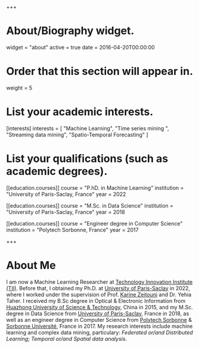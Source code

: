 +++
# About/Biography widget.
widget = "about"
active = true
date = 2016-04-20T00:00:00

# Order that this section will appear in.
weight = 5

# List your academic interests.
[interests]
  interests = [
	"Machine Learning",
	"Time series mining ",
	"Streaming data mining",
	"Spatio-Temporal Forecasting"
  ]

# List your qualifications (such as academic degrees).
[[education.courses]]
  course = "P.hD. in Machine Learning"
  institution = "University of Paris-Saclay, France"
  year = 2022

[[education.courses]]
  course = "M.Sc. in Data Science"
  institution = "University of Paris-Saclay, France"
  year = 2018

[[education.courses]]
  course = "Engineer degree in Computer Science"
  institution = "Polytech Sorbonne, France"
  year = 2017


+++
# About Me

I am now a Machine Learning Researcher at [Technology Innovation Institute (TII)](https://www.tii.ae/). Before that, I obtained my Ph.D. at [University of Paris-Saclay](https://www.universite-paris-saclay.fr/en) in 2022, where I worked under the supervision of Prof. [Karine Zeitouni](https://pages.david.uvsq.fr/kzeitouni/) and Dr. Yehia Taher. I received my B.Sc degree in Optical & Electronic Information from [Huazhong University of Science & Technology](http://english.hust.edu.cn), China in 2015, and my M.Sc. degree in Data Science from [University of Paris-Saclay](https://www.universite-paris-saclay.fr/en), France in 2018, as well as an engineer degree in Computer Science from [Polytech Sorbonne](https://www.polytech.sorbonne-universite.fr/) & [Sorbonne Université](https://www.sorbonne-universite.fr/), France in 2017. My research interests include machine learning and complex data mining, particulary: *Federated or/and Distributed Learning*; *Temporal or/and Spatial data analysis*.

